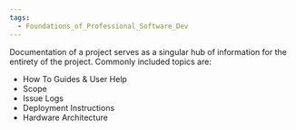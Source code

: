 ```yaml
---
tags:
  - Foundations_of_Professional_Software_Dev
---
```

Documentation of a project serves as a singular hub of information for the entirety of the project. Commonly included topics are:
- How To Guides & User Help
- Scope
- Issue Logs
- Deployment Instructions
- Hardware Architecture